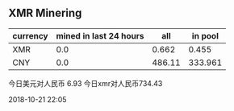 ## XMR Minering

|currency|mined in last 24 hours|all|in pool|
|---|---|---|---|
|XMR|0.0|0.662|0.455|
|CNY|0.0|486.11|333.961|

今日美元对人民币 6.93	今日xmr对人民币734.43


2018-10-21 22:05